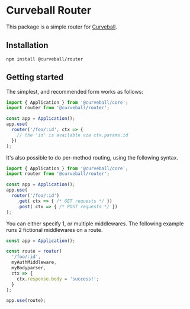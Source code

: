 Curveball Router
================

This package is a simple router for [Curveball][1].

Installation
------------

    npm install @curveball/router


Getting started
---------------

The simplest, and recommended form works as follows:

```typescript
import { Application } from '@curveball/core';
import router from '@curveball/router';

const app = Application();
app.use(
  router('/foo/:id', ctx => {
    // the 'id' is available via ctx.params.id
  })
);
```

It's also possible to do per-method routing, using the following syntax.

```typescript
import { Application } from '@curveball/core';
import router from '@curveball/router';

const app = Application();
app.use(
  router('/foo/:id')
    .get( ctx => { /* GET requests */ })
    .post( ctx => { /* POST requests */ })
);
```

You can either specify 1, or multiple middlewares. The following example runs
2 fictional middlewares on a route.

```typescript
const app = Application();

const route = router(
  '/foo/:id',
  myAuthMiddleware,
  myBodyparser,
  ctx => {
    ctx.response.body = 'success!';
  }
);

app.use(route);
```

[1]: https://github.com/curveball/
[2]: https://github.com/koajs/path-match
